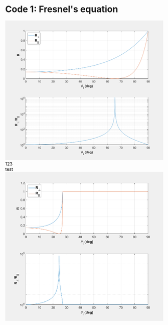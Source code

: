 # Code 1: Fresnel's equation

![image](https://github.com/xiangyu066/Optical-Computation/blob/master/Docs/Code1_FresnelEqn_para1.png)
123\
test\
![image](https://github.com/xiangyu066/Optical-Computation/blob/master/Docs/Code1_FresnelEqn_para2.png)
